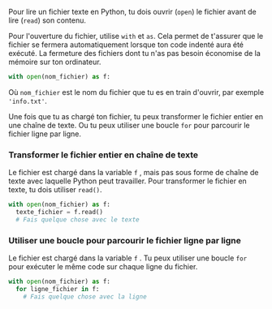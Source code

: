 Pour lire un fichier texte en Python, tu dois ouvrir (`open`) le fichier avant de lire (`read`) son contenu.

Pour l'ouverture du fichier, utilise `with` et `as`.  Cela permet de t'assurer que le fichier se fermera automatiquement lorsque ton code indenté aura été exécuté. La fermeture des fichiers dont tu n'as pas besoin économise de la mémoire sur ton ordinateur.

```python
with open(nom_fichier) as f:
```

Où `nom_fichier` est le nom du fichier que tu es en train d'ouvrir, par exemple `'info.txt'`.

Une fois que tu as chargé ton fichier, tu peux transformer le fichier entier en une chaîne de texte. Ou tu peux utiliser une boucle `for` pour parcourir le fichier ligne par ligne.

### Transformer le fichier entier en chaîne de texte
Le fichier est chargé dans la variable `f` , mais pas sous forme de chaîne de texte avec laquelle Python peut travailler. Pour transformer le fichier en texte, tu dois utiliser `read()`.

```python
with open(nom_fichier) as f:
  texte_fichier = f.read()
  # Fais quelque chose avec le texte
```

### Utiliser une boucle pour parcourir le fichier ligne par ligne
Le fichier est chargé dans la variable `f` . Tu peux utiliser une boucle `for` pour exécuter le même code sur chaque ligne du fichier.

```python
with open(nom_fichier) as f:
  for ligne_fichier in f:
    # Fais quelque chose avec la ligne
```